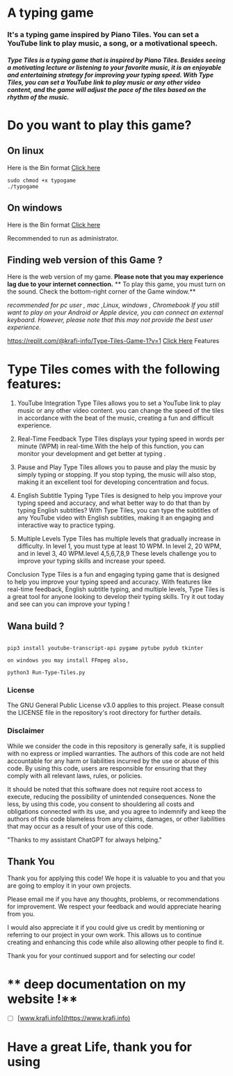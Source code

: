 # A typing game

### It's a typing game inspired by Piano Tiles. You can set a YouTube link to play music, a song, or a motivational speech.

##### Type Tiles is a typing game that is inspired by Piano Tiles. Besides seeing a motivating lecture or listening to your favorite music, it is an enjoyable and entertaining strategy for improving your typing speed. With Type Tiles, you can set a YouTube link to play music or any other video content, and the game will adjust the pace of the tiles based on the rhythm of the music.

# Do you want to play this game?

## On linux 
Here is the Bin format [Click here](https://drive.google.com/file/d/1dgcf28I7uZ6pA7EiYkn8ksuLnbw6gB1g/view?usp=sharing)

```
sudo chmod +x typogame
./typogame

```
## On windows
Here is the Bin format [Click here](https://drive.google.com/file/d/1VUsLeqsocYaWnmE3UqSsh3glnRwmmVzL/view?usp=share_link) 

Recommended to run as administrator.


## Finding web version of this Game ?
Here is the web version of my game. 
**Please note that you may experience lag due to your internet connection.**
** To play this game, you must turn on the sound. Check the bottom-right corner of the Game window.**


_recommended for pc user , mac ,Linux, windows , Chromebook_
_If you still want to play on your Android or Apple device, you can connect an external keyboard. However, please note that this may not provide the best user experience._

https://replit.com/@krafi-info/Type-Tiles-Game-1?v=1 [Click Here](https://replit.com/@krafi-info/Type-Tiles-Game-1?v=1)
Features

# Type Tiles comes with the following features:

1. YouTube Integration
Type Tiles allows you to set a YouTube link to play music or any other video content. you can change the speed of the tiles in accordance with the beat of the music, creating a fun and difficult experience.

2. Real-Time Feedback
Type Tiles displays your typing speed in words per minute (WPM) in real-time.With the help of this function, you can monitor your development and get better at typing .

3. Pause and Play
Type Tiles allows you to pause and play the music by simply typing or stopping. If you stop typing, the music will also stop, making it an excellent tool for developing concentration and focus.

4. English Subtitle Typing
Type Tiles is designed to help you improve your typing speed and accuracy, and what better way to do that than by typing English subtitles? With Type Tiles, you can type the subtitles of any YouTube video with English subtitles, making it an engaging and interactive way to practice typing.

5. Multiple Levels
Type Tiles has multiple levels that gradually increase in difficulty. In level 1, you must type at least 10 WPM. In level 2, 20 WPM, and in level 3, 40 WPM.level 4,5,6,7,8,9 These levels challenge you to improve your typing skills and increase your speed.

Conclusion
Type Tiles is a fun and engaging typing game that is designed to help you improve your typing speed and accuracy. With features like real-time feedback, English subtitle typing, and multiple levels, Type Tiles is a great tool for anyone looking to develop their typing skills. Try it out today and see can you can improve your typing !


## Wana build ?

```

pip3 install youtube-transcript-api pygame pytube pydub tkinter 

on windows you may install FFmpeg also,
```

```
python3 Run-Type-Tiles.py
```



### License
The GNU General Public License v3.0 applies to this project. Please consult the LICENSE file in the repository's root directory for further details.

### Disclaimer
While we consider the code in this repository is generally safe, it is supplied with no express or implied warranties. The authors of this code are not held accountable for any harm or liabilities incurred by the use or abuse of this code. By using this code, users are responsible for ensuring that they comply with all relevant laws, rules, or policies.

It should be noted that this software does not require root access to execute, reducing the possibility of unintended consequences. None the less, by using this code, you consent to shouldering all costs and obligations connected with its use, and you agree to indemnify and keep the authors of this code blameless from any claims, damages, or other liabilities that may occur as a result of your use of this code.

"Thanks to my assistant ChatGPT for always helping."



## Thank You
Thank you for applying this code! We hope it is valuable to you and that you are going to employ it in your own projects.

Please email me if you have any thoughts, problems, or recommendations for improvement. We respect your feedback and would appreciate hearing from you.

I would also appreciate it if you could give us credit by mentioning or referring to our project in your own work. This allows us to continue creating and enhancing this code while also allowing other people to find it.

Thank you for your continued support and for selecting our code!

# ** deep documentation on my website !**

- [ ] [www.krafi.info](https://www.krafi.info)


# Have a great Life, thank you for using 
